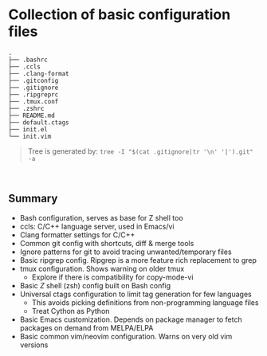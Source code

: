 # Collection of basic configuration files

```
.
├── .bashrc
├── .ccls
├── .clang-format
├── .gitconfig
├── .gitignore
├── .ripgreprc
├── .tmux.conf
├── .zshrc
├── README.md
├── default.ctags
├── init.el
└── init.vim
```

> Tree is generated by:
`tree -I "$(cat .gitignore|tr '\n' '|').git" -a`

<BR/>

## Summary

* Bash configuration, serves as base for Z shell too
* ccls: C/C++ language server, used in Emacs/vi
* Clang formatter settings for C/C++
* Common git config with shortcuts, diff & merge tools
* Ignore patterns for git to avoid tracing unwanted/temporary files
* Basic ripgrep config. Ripgrep is a more feature rich replacement to grep
* tmux configuration. Shows warning on older tmux
	* Explore if there is compatibility for copy-mode-vi
* Basic *Z* shell (zsh) config built on Bash config
* Universal ctags configuration to limit tag generation for few languages
	* This avoids picking definitions from non-programming language files
	* Treat Cython as Python
* Basic Emacs customization. Depends on package manager to fetch packages on demand from MELPA/ELPA
* Basic common vim/neovim configuration. Warns on very old vim versions